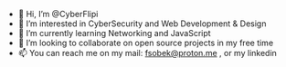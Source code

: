 - 👋 Hi, I’m @CyberFlipi
- 👀 I’m interested in CyberSecurity and Web Development & Design
- 🌱 I’m currently learning Networking and JavaScript
- 💞️ I’m looking to collaborate on open source projects in my free time
- 📫 You can reach me on my mail: fsobek@proton.me , or my linkedin 

<!---
CyberFlipi/CyberFlipi is a ✨ special ✨ repository because its `README.md` (this file) appears on your GitHub profile.
You can click the Preview link to take a look at your changes.
--->
